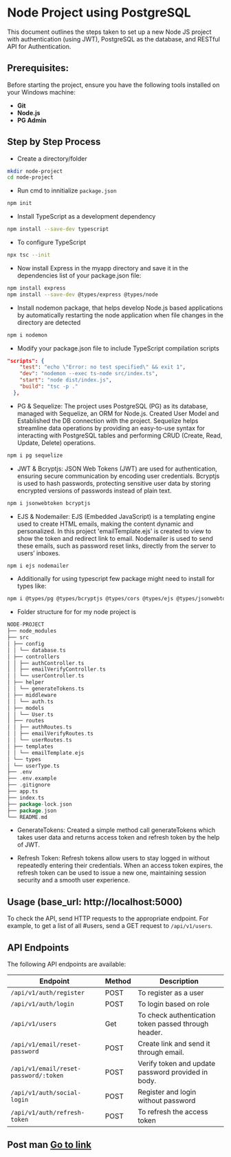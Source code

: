 # Node Project using PostgreSQL

This document outlines the steps taken to set up a new Node JS project with authentication (using JWT), PostgreSQL as the database, and RESTful API for Authentication.

## Prerequisites:

Before starting the project, ensure you have the following tools installed on your Windows machine:

- **Git**
- **Node.js**
- **PG Admin**

## Step by Step Process

- Create a directory/folder

```bash
mkdir node-project
cd node-project
```

- Run cmd to innitialize `package.json`

```bash
npm init
```

- Install TypeScript as a development dependency

```bash
npm install --save-dev typescript
```

- To configure TypeScript

```bash
npx tsc --init
```

- Now install Express in the myapp directory and save it in the dependencies list of your package.json file:

```bash
npm install express
npm install --save-dev @types/express @types/node
```

- Install nodemon package, that helps develop Node.js based applications by automatically restarting the node application when file changes in the directory are detected

```bash
npm i nodemon
```

- Modify your package.json file to include TypeScript compilation scripts

```json
"scripts": {
    "test": "echo \"Error: no test specified\" && exit 1",
    "dev": "nodemon --exec ts-node src/index.ts",
    "start": "node dist/index.js",
    "build": "tsc -p ."
  },
```

- PG & Sequelize: The project uses PostgreSQL (PG) as its database, managed with Sequelize, an ORM for Node.js. Created User Model and Established the DB connection with the project. Sequelize helps streamline data operations by providing an easy-to-use syntax for interacting with PostgreSQL tables and performing CRUD (Create, Read, Update, Delete) operations.

```bash
npm i pg sequelize
```

- JWT & Bcryptjs: JSON Web Tokens (JWT) are used for authentication, ensuring secure communication by encoding user credentials. Bcryptjs is used to hash passwords, protecting sensitive user data by storing encrypted versions of passwords instead of plain text.

```bash
npm i jsonwebtoken bcryptjs
```

- EJS & Nodemailer: EJS (Embedded JavaScript) is a templating engine used to create HTML emails, making the content dynamic and personalized. In this project 'emailTemplate.ejs' is created to view to show the token and redirect link to email. Nodemailer is used to send these emails, such as password reset links, directly from the server to users’ inboxes.

```bash
npm i ejs nodemailer
```

- Additionally for using typescript few package might need to install for types like:

```bash
npm i @types/pg @types/bcryptjs @types/cors @types/ejs @types/jsonwebtoken @types/nodemailer
```

- Folder structure for for my node project is

```go
NODE-PROJECT
├── node_modules
├── src
│ ├── config
│ │ └── database.ts
│ ├── controllers
│ │ ├── authController.ts
│ │ ├── emailVerifyController.ts
│ │ └── userController.ts
│ ├── helper
│ │ └── generateTokens.ts
│ ├── middleware
│ │ └── auth.ts
│ ├── models
│ │ └── User.ts
│ ├── routes
│ │ ├── authRoutes.ts
│ │ ├── emailVerifyRoutes.ts
│ │ └── userRoutes.ts
│ ├── templates
│ │ └── emailTemplate.ejs
│ └── types
│ └── userType.ts
├── .env
├── .env.example
├── .gitignore
├── app.ts
├── index.ts
├── package-lock.json
├── package.json
└── README.md
```

- GenerateTokens: Created a simple method call generateTokens which takes user data and returns access token and refresh token by the help of JWT.

- Refresh Token: Refresh tokens allow users to stay logged in without repeatedly entering their credentials. When an access token expires, the refresh token can be used to issue a new one, maintaining session security and a smooth user experience.

## Usage (base_url: http://localhost:5000)

To check the API, send HTTP requests to the appropriate endpoint.
For example, to get a list of all #users, send a GET request to `/api/v1/users`.

## API Endpoints

The following API endpoints are available:

| Endpoint                              | Method | Description                                          |
| ------------------------------------- | ------ | ---------------------------------------------------- |
| `/api/v1/auth/register`               | POST   | To register as a user                                |
| `/api/v1/auth/login`                  | POST   | To login based on role                               |
| `/api/v1/users`                       | Get    | To check authentication token passed through header. |
| `/api/v1/email/reset-password`        | POST   | Create link and send it through email.               |
| `/api/v1/email/reset-password/:token` | POST   | Verify token and update password provided in body.   |
| `/api/v1/auth/social-login`           | POST   | Register and login without password                  |
| `/api/v1/auth/refresh-token`          | POST   | To refresh the access token                          |

## Post man <a href="https://api.postman.com/collections/20303604-9d68db5e-d64a-48b2-ab96-4cf146c9016c?access_key=PMAT-01JBVDXP4HDVE3N1X2971FW9Q9">Go to link</a>
